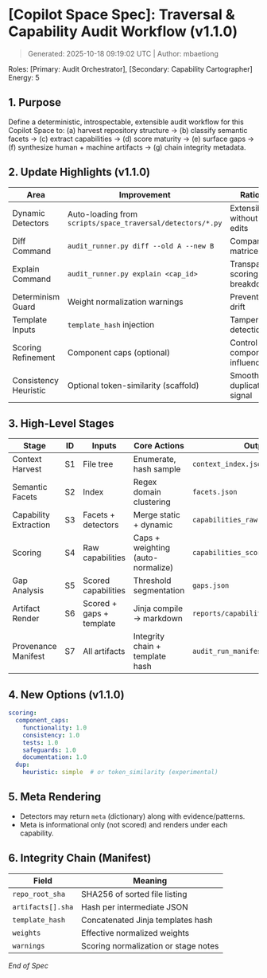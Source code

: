 # [Copilot Space Spec]: Traversal & Capability Audit Workflow (v1.1.0)
> Generated: 2025-10-18 09:19:02 UTC | Author: mbaetiong

 Roles: [Primary: Audit Orchestrator], [Secondary: Capability Cartographer]  Energy: 5

## 1. Purpose
Define a deterministic, introspectable, extensible audit workflow for this Copilot Space to:
(a) harvest repository structure → (b) classify semantic facets → (c) extract capabilities → (d) score maturity → (e) surface gaps → (f) synthesize human + machine artifacts → (g) chain integrity metadata.

## 2. Update Highlights (v1.1.0)
| Area | Improvement | Rationale |
|------|------------|-----------|
| Dynamic Detectors | Auto-loading from `scripts/space_traversal/detectors/*.py` | Extensibility without core edits |
| Diff Command | `audit_runner.py diff --old A --new B` | Compare matrices/JSON |
| Explain Command | `audit_runner.py explain <cap_id>` | Transparent scoring breakdown |
| Determinism Guard | Weight normalization warnings | Prevent silent drift |
| Template Inputs | `template_hash` injection | Tamper detection |
| Scoring Refinement | Component caps (optional) | Control component influence |
| Consistency Heuristic | Optional token-similarity (scaffold) | Smoother duplication signal |

## 3. High-Level Stages
| Stage | ID | Inputs | Core Actions | Outputs | Idempotency |
|-------|----|--------|--------------|---------|-------------|
| Context Harvest | S1 | File tree | Enumerate, hash sample | `context_index.json` | Sorted list + SHA |
| Semantic Facets | S2 | Index | Regex domain clustering | `facets.json` | Static regex map |
| Capability Extraction | S3 | Facets + detectors | Merge static + dynamic | `capabilities_raw.json` | Alphabetic ID ordering |
| Scoring | S4 | Raw capabilities | Caps + weighting (auto-normalize) | `capabilities_scored.json` | Pure function |
| Gap Analysis | S5 | Scored capabilities | Threshold segmentation | `gaps.json` | Deterministic thresholds |
| Artifact Render | S6 | Scored + gaps + template | Jinja compile → markdown | `reports/capability_matrix_<ts>.md` | Template hash |
| Provenance Manifest | S7 | All artifacts | Integrity chain + template hash | `audit_run_manifest.json` | SHA aggregation |

## 4. New Options (v1.1.0)
```yaml
scoring:
  component_caps:
    functionality: 1.0
    consistency: 1.0
    tests: 1.0
    safeguards: 1.0
    documentation: 1.0
  dup:
    heuristic: simple  # or token_similarity (experimental)
```

## 5. Meta Rendering
- Detectors may return `meta` (dictionary) along with evidence/patterns.
- Meta is informational only (not scored) and renders under each capability.

## 6. Integrity Chain (Manifest)
| Field | Meaning |
|-------|---------|
| `repo_root_sha` | SHA256 of sorted file listing |
| `artifacts[].sha` | Hash per intermediate JSON |
| `template_hash` | Concatenated Jinja templates hash |
| `weights` | Effective normalized weights |
| `warnings` | Scoring normalization or stage notes |

*End of Spec*
